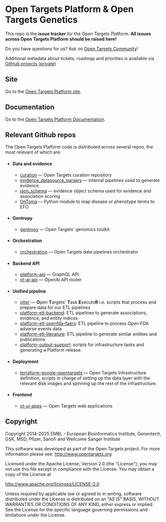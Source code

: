# Open Targets Platform & Open Targets Genetics
This repo is the **issue tracker** for the Open Targets Platform. **All issues across Open Targets Platform should be raised here!**

Do you have questions for us? Ask on [Open Targets Community](https://community.opentargets.org/)!

Additional metadata about tickets, roadmap and priorities is available via [GitHub projects (private)](https://github.com/orgs/opentargets/projects)

## Site
Go to the [Open Targets Platform site](https://platform.opentargets.org/).

## Documentation
Go to the [Open Targets Platform Documentation](https://platform-docs.opentargets.org/).

## Relevant Github repos

The Open Targets Platform code is distributed across several repos, the most relevant of which are:
* #### Data and evidence
  * [curation](https://github.com/opentargets/curation) — Open Targets curation repository
  * [evidence\_datasource\_parsers](https://github.com/opentargets/evidence_datasource_parsers) — internal pipelines used to generate evidence
  * [json\_schema](https://github.com/opentargets/json_schema) — evidence object schema used for evidence and association scoring
  * [OnToma](https://github.com/opentargets/OnToma) — Python module to map disease or phenotype terms to EFO

* #### Gentropy
  * [gentropy](https://github.com/opentargets/gentropy) — Open Targets' genomics toolkit

* #### Orchestration
  * [orchestration](https://github.com/opentargets/orchestration) — Open Targets data pipelines orchestrator

* #### Backend API
  * [platform-api](https://github.com/opentargets/platform-api) — GraphQL API
  * [ot-ai-api](https://github.com/opentargets/ot-ai-api) — OpenAI API router

* #### Unified pipeline
  * [otter](https://github.com/opentargets/otter) — **O**pen **T**argets' **T**ask **E**xecuto**R** i.e. scripts that process and prepare data for our ETL pipelines
  * [platform-etl-backend](https://github.com/opentargets/platform-etl-backend): ETL pipelines to generate associations, evidence, and entity indices
  * [platform-etl-openfda-faers](https://github.com/opentargets/platform-etl-openfda-faers): ETL pipeline to process Open FDA adverse events data
  * [platform-etl-literature](https://github.com/opentargets/platform-etl-literature): ETL pipeline to generate similar entities and publications
  * [platform-output-support](https://github.com/opentargets/platform-output-support): scripts for infrastructure tasks and generating a Platform release

* #### Deployment
  * [terraform-google-opentargets](https://github.com/opentargets/terraform-google-opentargets-platform) — Open Targets Infrastructure definition, scripts in charge of setting up the data layer with the relevant disk images and spinning up the rest of the infrastructure.

* #### Frontend
  * [ot-ui-apps](https://github.com/opentargets/ot-ui-apps) — Open Targets web applications


## Copyright

Copyright 2014-2025 EMBL - European Bioinformatics Institute, Genentech, GSK,
MSD, Pfizer, Sanofi and Wellcome Sanger Institute

This software was developed as part of the Open Targets project. For more
information please see: http://www.opentargets.org

Licensed under the Apache License, Version 2.0 (the "License"); you may not use
this file except in compliance with the License. You may obtain a copy of the
License at

http://www.apache.org/licenses/LICENSE-2.0

Unless required by applicable law or agreed to in writing, software
distributed under the License is distributed on an "AS IS" BASIS,
WITHOUT WARRANTIES OR CONDITIONS OF ANY KIND, either express or implied.
See the License for the specific language governing permissions and
limitations under the License.
